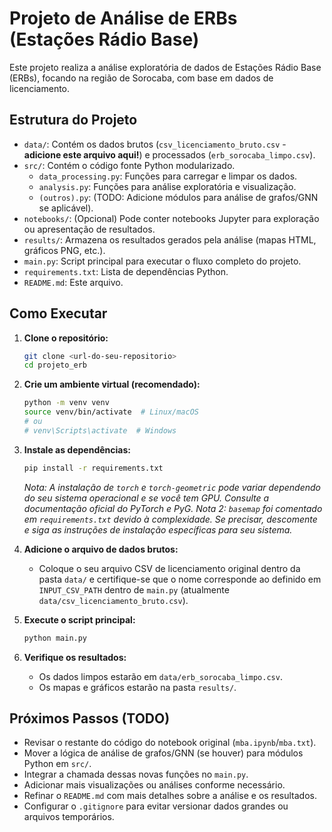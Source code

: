 # Projeto de Análise de ERBs (Estações Rádio Base)

Este projeto realiza a análise exploratória de dados de Estações Rádio Base (ERBs), 
focando na região de Sorocaba, com base em dados de licenciamento.

## Estrutura do Projeto

*   `data/`: Contém os dados brutos (`csv_licenciamento_bruto.csv` - **adicione este arquivo aqui!**) e processados (`erb_sorocaba_limpo.csv`).
*   `src/`: Contém o código fonte Python modularizado.
    *   `data_processing.py`: Funções para carregar e limpar os dados.
    *   `analysis.py`: Funções para análise exploratória e visualização.
    *   `(outros).py`: (TODO: Adicione módulos para análise de grafos/GNN se aplicável).
*   `notebooks/`: (Opcional) Pode conter notebooks Jupyter para exploração ou apresentação de resultados.
*   `results/`: Armazena os resultados gerados pela análise (mapas HTML, gráficos PNG, etc.).
*   `main.py`: Script principal para executar o fluxo completo do projeto.
*   `requirements.txt`: Lista de dependências Python.
*   `README.md`: Este arquivo.

## Como Executar

1.  **Clone o repositório:**
    ```bash
    git clone <url-do-seu-repositorio>
    cd projeto_erb
    ```
2.  **Crie um ambiente virtual (recomendado):**
    ```bash
    python -m venv venv
    source venv/bin/activate  # Linux/macOS
    # ou
    # venv\Scripts\activate  # Windows
    ```
3.  **Instale as dependências:**
    ```bash
    pip install -r requirements.txt
    ```
    *Nota: A instalação de `torch` e `torch-geometric` pode variar dependendo do seu sistema operacional e se você tem GPU. Consulte a documentação oficial do PyTorch e PyG.* 
    *Nota 2: `basemap` foi comentado em `requirements.txt` devido à complexidade. Se precisar, descomente e siga as instruções de instalação específicas para seu sistema.* 

4.  **Adicione o arquivo de dados brutos:**
    *   Coloque o seu arquivo CSV de licenciamento original dentro da pasta `data/` e certifique-se que o nome corresponde ao definido em `INPUT_CSV_PATH` dentro de `main.py` (atualmente `data/csv_licenciamento_bruto.csv`).

5.  **Execute o script principal:**
    ```bash
    python main.py
    ```

6.  **Verifique os resultados:**
    *   Os dados limpos estarão em `data/erb_sorocaba_limpo.csv`.
    *   Os mapas e gráficos estarão na pasta `results/`.

## Próximos Passos (TODO)

*   Revisar o restante do código do notebook original (`mba.ipynb`/`mba.txt`).
*   Mover a lógica de análise de grafos/GNN (se houver) para módulos Python em `src/`.
*   Integrar a chamada dessas novas funções no `main.py`.
*   Adicionar mais visualizações ou análises conforme necessário.
*   Refinar o `README.md` com mais detalhes sobre a análise e os resultados.
*   Configurar o `.gitignore` para evitar versionar dados grandes ou arquivos temporários.
